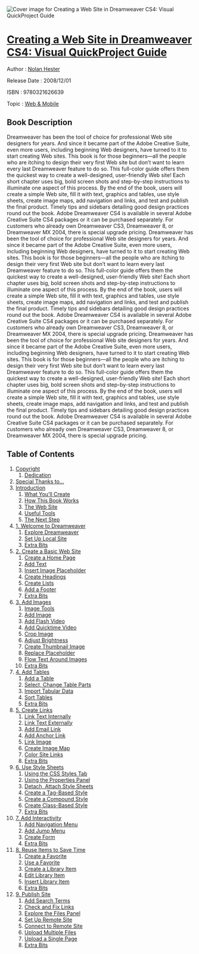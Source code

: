 ![Cover image for Creating a Web Site in Dreamweaver CS4: Visual QuickProject Guide](https://imgdetail.ebookreading.net/cover/cover/web_mobile/EB9780321626639.jpg)

[Creating a Web Site in Dreamweaver CS4: Visual QuickProject Guide](https://ebookreading.net/view/book/Creating+a+Web+Site+in+Dreamweaver+CS4%3A+Visual+QuickProject+Guide-EB9780321626639_1.html "Creating a Web Site in Dreamweaver CS4: Visual QuickProject Guide")
====================================================================================================================

Author : [Nolan Hester](https://ebookreading.net/search/author/Nolan+Hester)

Release Date : 2008/12/01

ISBN : 9780321626639

Topic : [Web & Mobile](https://ebookreading.net/search/category/web-mobile)

Book Description
-----------------

Dreamweaver has been the tool of choice for professional Web site designers for years. And since it became part of the Adobe Creative Suite, even more users, including beginning Web designers, have turned to it to start creating Web sites. This book is for those beginners—all the people who are itching to design their very first Web site but don’t want to learn every last Dreamweaver feature to do so. This full-color guide offers them the quickest way to create a well-designed, user-friendly Web site! Each short chapter uses big, bold screen shots and step-by-step instructions to illuminate one aspect of this process. By the end of the book, users will create a simple Web site, fill it with text, graphics and tables, use style sheets, create image maps, add navigation and links, and test and publish the final product. Timely tips and sidebars detailing good design practices round out the book. Adobe Dreamweaver CS4 is available in several Adobe Creative Suite CS4 packages or it can be purchased separately. For customers who already own Dreamweaver CS3, Dreamweaver 8, or Dreamweaver MX 2004, there is special upgrade pricing.
              Dreamweaver has been the tool of choice for professional Web site designers for years. And since it became part of the Adobe Creative Suite, even more users, including beginning Web designers, have turned to it to start creating Web sites. This book is for those beginners—all the people who are itching to design their very first Web site but don’t want to learn every last Dreamweaver feature to do so. This full-color guide offers them the quickest way to create a well-designed, user-friendly Web site! Each short chapter uses big, bold screen shots and step-by-step instructions to illuminate one aspect of this process. By the end of the book, users will create a simple Web site, fill it with text, graphics and tables, use style sheets, create image maps, add navigation and links, and test and publish the final product. Timely tips and sidebars detailing good design practices round out the book. Adobe Dreamweaver CS4 is available in several Adobe Creative Suite CS4 packages or it can be purchased separately. For customers who already own Dreamweaver CS3, Dreamweaver 8, or Dreamweaver MX 2004, there is special upgrade pricing.
              Dreamweaver has been the tool of choice for professional Web site designers for years. And since it became part of the Adobe Creative Suite, even more users, including beginning Web designers, have turned to it to start creating Web sites. This book is for those beginners—all the people who are itching to design their very first Web site but don’t want to learn every last Dreamweaver feature to do so. This full-color guide offers them the quickest way to create a well-designed, user-friendly Web site! Each short chapter uses big, bold screen shots and step-by-step instructions to illuminate one aspect of this process. By the end of the book, users will create a simple Web site, fill it with text, graphics and tables, use style sheets, create image maps, add navigation and links, and test and publish the final product. Timely tips and sidebars detailing good design practices round out the book. Adobe Dreamweaver CS4 is available in several Adobe Creative Suite CS4 packages or it can be purchased separately. For customers who already own Dreamweaver CS3, Dreamweaver 8, or Dreamweaver MX 2004, there is special upgrade pricing.
              
Table of Contents
-----------------

1. [Copyright](https://ebookreading.net/view/book/Creating+a+Web+Site+in+Dreamweaver+CS4%3A+Visual+QuickProject+Guide-EB9780321626639_1.html)
    1. [Dedication](https://ebookreading.net/view/book/Creating+a+Web+Site+in+Dreamweaver+CS4%3A+Visual+QuickProject+Guide-EB9780321626639_1.html#ded01)
1. [Special Thanks to...](https://ebookreading.net/view/book/Creating+a+Web+Site+in+Dreamweaver+CS4%3A+Visual+QuickProject+Guide-EB9780321626639_2.html)
1. [Introduction](https://ebookreading.net/view/book/Creating+a+Web+Site+in+Dreamweaver+CS4%3A+Visual+QuickProject+Guide-EB9780321626639_3.html)
    1. [What You’ll Create](https://ebookreading.net/view/book/Creating+a+Web+Site+in+Dreamweaver+CS4%3A+Visual+QuickProject+Guide-EB9780321626639_3.html#pref02lev1sec1)
    1. [How This Book Works](https://ebookreading.net/view/book/Creating+a+Web+Site+in+Dreamweaver+CS4%3A+Visual+QuickProject+Guide-EB9780321626639_3.html#pref02lev1sec2)
    1. [The Web Site](https://ebookreading.net/view/book/Creating+a+Web+Site+in+Dreamweaver+CS4%3A+Visual+QuickProject+Guide-EB9780321626639_3.html#pref02lev1sec3)
    1. [Useful Tools](https://ebookreading.net/view/book/Creating+a+Web+Site+in+Dreamweaver+CS4%3A+Visual+QuickProject+Guide-EB9780321626639_3.html#pref02lev1sec4)
    1. [The Next Step](https://ebookreading.net/view/book/Creating+a+Web+Site+in+Dreamweaver+CS4%3A+Visual+QuickProject+Guide-EB9780321626639_3.html#pref02lev1sec5)
1. [1. Welcome to Dreamweaver](https://ebookreading.net/view/book/Creating+a+Web+Site+in+Dreamweaver+CS4%3A+Visual+QuickProject+Guide-EB9780321626639_4.html)
    1. [Explore Dreamweaver](https://ebookreading.net/view/book/Creating+a+Web+Site+in+Dreamweaver+CS4%3A+Visual+QuickProject+Guide-EB9780321626639_4.html#ch01lev1sec1)
    1. [Set Up Local Site](https://ebookreading.net/view/book/Creating+a+Web+Site+in+Dreamweaver+CS4%3A+Visual+QuickProject+Guide-EB9780321626639_4.html#ch01lev1sec2)
    1. [Extra Bits](https://ebookreading.net/view/book/Creating+a+Web+Site+in+Dreamweaver+CS4%3A+Visual+QuickProject+Guide-EB9780321626639_4.html#ch01lev1sec3)
1. [2. Create a Basic Web Site](https://ebookreading.net/view/book/Creating+a+Web+Site+in+Dreamweaver+CS4%3A+Visual+QuickProject+Guide-EB9780321626639_5.html)
    1. [Create a Home Page](https://ebookreading.net/view/book/Creating+a+Web+Site+in+Dreamweaver+CS4%3A+Visual+QuickProject+Guide-EB9780321626639_5.html#ch02lev1sec1)
    1. [Add Text](https://ebookreading.net/view/book/Creating+a+Web+Site+in+Dreamweaver+CS4%3A+Visual+QuickProject+Guide-EB9780321626639_5.html#ch02lev1sec2)
    1. [Insert Image Placeholder](https://ebookreading.net/view/book/Creating+a+Web+Site+in+Dreamweaver+CS4%3A+Visual+QuickProject+Guide-EB9780321626639_5.html#ch02lev1sec3)
    1. [Create Headings](https://ebookreading.net/view/book/Creating+a+Web+Site+in+Dreamweaver+CS4%3A+Visual+QuickProject+Guide-EB9780321626639_5.html#ch02lev1sec4)
    1. [Create Lists](https://ebookreading.net/view/book/Creating+a+Web+Site+in+Dreamweaver+CS4%3A+Visual+QuickProject+Guide-EB9780321626639_5.html#ch02lev1sec5)
    1. [Add a Footer](https://ebookreading.net/view/book/Creating+a+Web+Site+in+Dreamweaver+CS4%3A+Visual+QuickProject+Guide-EB9780321626639_5.html#ch02lev1sec6)
    1. [Extra Bits](https://ebookreading.net/view/book/Creating+a+Web+Site+in+Dreamweaver+CS4%3A+Visual+QuickProject+Guide-EB9780321626639_5.html#ch02lev1sec7)
1. [3. Add Images](https://ebookreading.net/view/book/Creating+a+Web+Site+in+Dreamweaver+CS4%3A+Visual+QuickProject+Guide-EB9780321626639_6.html)
    1. [Image Tools](https://ebookreading.net/view/book/Creating+a+Web+Site+in+Dreamweaver+CS4%3A+Visual+QuickProject+Guide-EB9780321626639_6.html#ch03lev1sec1)
    1. [Add Image](https://ebookreading.net/view/book/Creating+a+Web+Site+in+Dreamweaver+CS4%3A+Visual+QuickProject+Guide-EB9780321626639_6.html#ch03lev1sec2)
    1. [Add Flash Video](https://ebookreading.net/view/book/Creating+a+Web+Site+in+Dreamweaver+CS4%3A+Visual+QuickProject+Guide-EB9780321626639_6.html#ch03lev1sec3)
    1. [Add Quicktime Video](https://ebookreading.net/view/book/Creating+a+Web+Site+in+Dreamweaver+CS4%3A+Visual+QuickProject+Guide-EB9780321626639_6.html#ch03lev1sec4)
    1. [Crop Image](https://ebookreading.net/view/book/Creating+a+Web+Site+in+Dreamweaver+CS4%3A+Visual+QuickProject+Guide-EB9780321626639_6.html#ch03lev1sec5)
    1. [Adjust Brightness](https://ebookreading.net/view/book/Creating+a+Web+Site+in+Dreamweaver+CS4%3A+Visual+QuickProject+Guide-EB9780321626639_6.html#ch03lev1sec6)
    1. [Create Thumbnail Image](https://ebookreading.net/view/book/Creating+a+Web+Site+in+Dreamweaver+CS4%3A+Visual+QuickProject+Guide-EB9780321626639_6.html#ch03lev1sec7)
    1. [Replace Placeholder](https://ebookreading.net/view/book/Creating+a+Web+Site+in+Dreamweaver+CS4%3A+Visual+QuickProject+Guide-EB9780321626639_6.html#ch03lev1sec8)
    1. [Flow Text Around Images](https://ebookreading.net/view/book/Creating+a+Web+Site+in+Dreamweaver+CS4%3A+Visual+QuickProject+Guide-EB9780321626639_6.html#ch03lev1sec9)
    1. [Extra Bits](https://ebookreading.net/view/book/Creating+a+Web+Site+in+Dreamweaver+CS4%3A+Visual+QuickProject+Guide-EB9780321626639_6.html#ch03lev1sec10)
1. [4. Add Tables](https://ebookreading.net/view/book/Creating+a+Web+Site+in+Dreamweaver+CS4%3A+Visual+QuickProject+Guide-EB9780321626639_7.html)
    1. [Add a Table](https://ebookreading.net/view/book/Creating+a+Web+Site+in+Dreamweaver+CS4%3A+Visual+QuickProject+Guide-EB9780321626639_7.html#ch04lev1sec1)
    1. [Select, Change Table Parts](https://ebookreading.net/view/book/Creating+a+Web+Site+in+Dreamweaver+CS4%3A+Visual+QuickProject+Guide-EB9780321626639_7.html#ch04lev1sec2)
    1. [Import Tabular Data](https://ebookreading.net/view/book/Creating+a+Web+Site+in+Dreamweaver+CS4%3A+Visual+QuickProject+Guide-EB9780321626639_7.html#ch04lev1sec3)
    1. [Sort Tables](https://ebookreading.net/view/book/Creating+a+Web+Site+in+Dreamweaver+CS4%3A+Visual+QuickProject+Guide-EB9780321626639_7.html#ch04lev1sec4)
    1. [Extra Bits](https://ebookreading.net/view/book/Creating+a+Web+Site+in+Dreamweaver+CS4%3A+Visual+QuickProject+Guide-EB9780321626639_7.html#ch04lev1sec5)
1. [5. Create Links](https://ebookreading.net/view/book/Creating+a+Web+Site+in+Dreamweaver+CS4%3A+Visual+QuickProject+Guide-EB9780321626639_8.html)
    1. [Link Text Internally](https://ebookreading.net/view/book/Creating+a+Web+Site+in+Dreamweaver+CS4%3A+Visual+QuickProject+Guide-EB9780321626639_8.html#ch05lev1sec1)
    1. [Link Text Externally](https://ebookreading.net/view/book/Creating+a+Web+Site+in+Dreamweaver+CS4%3A+Visual+QuickProject+Guide-EB9780321626639_8.html#ch05lev1sec2)
    1. [Add Email Link](https://ebookreading.net/view/book/Creating+a+Web+Site+in+Dreamweaver+CS4%3A+Visual+QuickProject+Guide-EB9780321626639_8.html#ch05lev1sec3)
    1. [Add Anchor Link](https://ebookreading.net/view/book/Creating+a+Web+Site+in+Dreamweaver+CS4%3A+Visual+QuickProject+Guide-EB9780321626639_8.html#ch05lev1sec4)
    1. [Link Image](https://ebookreading.net/view/book/Creating+a+Web+Site+in+Dreamweaver+CS4%3A+Visual+QuickProject+Guide-EB9780321626639_8.html#ch05lev1sec5)
    1. [Create Image Map](https://ebookreading.net/view/book/Creating+a+Web+Site+in+Dreamweaver+CS4%3A+Visual+QuickProject+Guide-EB9780321626639_8.html#ch05lev1sec6)
    1. [Color Site Links](https://ebookreading.net/view/book/Creating+a+Web+Site+in+Dreamweaver+CS4%3A+Visual+QuickProject+Guide-EB9780321626639_8.html#ch05lev1sec7)
    1. [Extra Bits](https://ebookreading.net/view/book/Creating+a+Web+Site+in+Dreamweaver+CS4%3A+Visual+QuickProject+Guide-EB9780321626639_8.html#ch05lev1sec8)
1. [6. Use Style Sheets](https://ebookreading.net/view/book/Creating+a+Web+Site+in+Dreamweaver+CS4%3A+Visual+QuickProject+Guide-EB9780321626639_9.html)
    1. [Using the CSS Styles Tab](https://ebookreading.net/view/book/Creating+a+Web+Site+in+Dreamweaver+CS4%3A+Visual+QuickProject+Guide-EB9780321626639_9.html#ch06lev1sec1)
    1. [Using the Properties Panel](https://ebookreading.net/view/book/Creating+a+Web+Site+in+Dreamweaver+CS4%3A+Visual+QuickProject+Guide-EB9780321626639_9.html#ch06lev1sec2)
    1. [Detach, Attach Style Sheets](https://ebookreading.net/view/book/Creating+a+Web+Site+in+Dreamweaver+CS4%3A+Visual+QuickProject+Guide-EB9780321626639_9.html#ch06lev1sec3)
    1. [Create a Tag-Based Style](https://ebookreading.net/view/book/Creating+a+Web+Site+in+Dreamweaver+CS4%3A+Visual+QuickProject+Guide-EB9780321626639_9.html#ch06lev1sec4)
    1. [Create a Compound Style](https://ebookreading.net/view/book/Creating+a+Web+Site+in+Dreamweaver+CS4%3A+Visual+QuickProject+Guide-EB9780321626639_9.html#ch06lev1sec5)
    1. [Create Class-Based Style](https://ebookreading.net/view/book/Creating+a+Web+Site+in+Dreamweaver+CS4%3A+Visual+QuickProject+Guide-EB9780321626639_9.html#ch06lev1sec6)
    1. [Extra Bits](https://ebookreading.net/view/book/Creating+a+Web+Site+in+Dreamweaver+CS4%3A+Visual+QuickProject+Guide-EB9780321626639_9.html#ch06lev1sec7)
1. [7. Add Interactivity](https://ebookreading.net/view/book/Creating+a+Web+Site+in+Dreamweaver+CS4%3A+Visual+QuickProject+Guide-EB9780321626639_10.html)
    1. [Add Navigation Menu](https://ebookreading.net/view/book/Creating+a+Web+Site+in+Dreamweaver+CS4%3A+Visual+QuickProject+Guide-EB9780321626639_10.html#ch07lev1sec1)
    1. [Add Jump Menu](https://ebookreading.net/view/book/Creating+a+Web+Site+in+Dreamweaver+CS4%3A+Visual+QuickProject+Guide-EB9780321626639_10.html#ch07lev1sec2)
    1. [Create Form](https://ebookreading.net/view/book/Creating+a+Web+Site+in+Dreamweaver+CS4%3A+Visual+QuickProject+Guide-EB9780321626639_10.html#ch07lev1sec3)
    1. [Extra Bits](https://ebookreading.net/view/book/Creating+a+Web+Site+in+Dreamweaver+CS4%3A+Visual+QuickProject+Guide-EB9780321626639_10.html#ch07lev1sec4)
1. [8. Reuse Items to Save Time](https://ebookreading.net/view/book/Creating+a+Web+Site+in+Dreamweaver+CS4%3A+Visual+QuickProject+Guide-EB9780321626639_11.html)
    1. [Create a Favorite](https://ebookreading.net/view/book/Creating+a+Web+Site+in+Dreamweaver+CS4%3A+Visual+QuickProject+Guide-EB9780321626639_11.html#ch08lev1sec1)
    1. [Use a Favorite](https://ebookreading.net/view/book/Creating+a+Web+Site+in+Dreamweaver+CS4%3A+Visual+QuickProject+Guide-EB9780321626639_11.html#ch08lev1sec2)
    1. [Create a Library Item](https://ebookreading.net/view/book/Creating+a+Web+Site+in+Dreamweaver+CS4%3A+Visual+QuickProject+Guide-EB9780321626639_11.html#ch08lev1sec3)
    1. [Edit Library Item](https://ebookreading.net/view/book/Creating+a+Web+Site+in+Dreamweaver+CS4%3A+Visual+QuickProject+Guide-EB9780321626639_11.html#ch08lev1sec4)
    1. [Insert Library Item](https://ebookreading.net/view/book/Creating+a+Web+Site+in+Dreamweaver+CS4%3A+Visual+QuickProject+Guide-EB9780321626639_11.html#ch08lev1sec5)
    1. [Extra Bits](https://ebookreading.net/view/book/Creating+a+Web+Site+in+Dreamweaver+CS4%3A+Visual+QuickProject+Guide-EB9780321626639_11.html#ch08lev1sec6)
1. [9. Publish Site](https://ebookreading.net/view/book/Creating+a+Web+Site+in+Dreamweaver+CS4%3A+Visual+QuickProject+Guide-EB9780321626639_12.html)
    1. [Add Search Terms](https://ebookreading.net/view/book/Creating+a+Web+Site+in+Dreamweaver+CS4%3A+Visual+QuickProject+Guide-EB9780321626639_12.html#ch09lev1sec1)
    1. [Check and Fix Links](https://ebookreading.net/view/book/Creating+a+Web+Site+in+Dreamweaver+CS4%3A+Visual+QuickProject+Guide-EB9780321626639_12.html#ch09lev1sec2)
    1. [Explore the Files Panel](https://ebookreading.net/view/book/Creating+a+Web+Site+in+Dreamweaver+CS4%3A+Visual+QuickProject+Guide-EB9780321626639_12.html#ch09lev1sec3)
    1. [Set Up Remote Site](https://ebookreading.net/view/book/Creating+a+Web+Site+in+Dreamweaver+CS4%3A+Visual+QuickProject+Guide-EB9780321626639_12.html#ch09lev1sec4)
    1. [Connect to Remote Site](https://ebookreading.net/view/book/Creating+a+Web+Site+in+Dreamweaver+CS4%3A+Visual+QuickProject+Guide-EB9780321626639_12.html#ch09lev1sec5)
    1. [Upload Multiple Files](https://ebookreading.net/view/book/Creating+a+Web+Site+in+Dreamweaver+CS4%3A+Visual+QuickProject+Guide-EB9780321626639_12.html#ch09lev1sec6)
    1. [Upload a Single Page](https://ebookreading.net/view/book/Creating+a+Web+Site+in+Dreamweaver+CS4%3A+Visual+QuickProject+Guide-EB9780321626639_12.html#ch09lev1sec7)
    1. [Extra Bits](https://ebookreading.net/view/book/Creating+a+Web+Site+in+Dreamweaver+CS4%3A+Visual+QuickProject+Guide-EB9780321626639_12.html#ch09lev1sec8)
